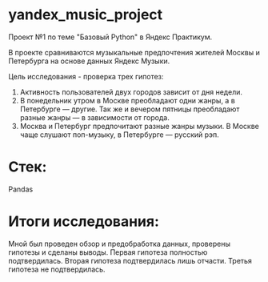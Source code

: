 # yandex_music_project
Проект №1 по теме "Базовый Python" в Яндекс Практикум.

В проекте сравниваются музыкальные предпочтения жителей Москвы и Петербурга на основе данных Яндекс Музыки. 

Цель исследования - проверка трех гипотез: 
1. Активность пользователей двух городов зависит от дня недели.
2. В понедельник утром в Москве преобладают одни жанры, а в Петербурге — другие. Так же и вечером пятницы преобладают разные жанры — в зависимости от города.
3. Москва и Петербург предпочитают разные жанры музыки. В Москве чаще слушают поп-музыку, в Петербурге — русский рэп.

# Стек: 
Pandas

# Итоги исследования:
Мной был проведен обзор и предобработка данных, проверены гипотезы и сделаны выводы. 
Первая гипотеза полностью подтвердилась.
Вторая гипотеза подтвердилась лишь отчасти.
Третья гипотеза не подтвердилась.
